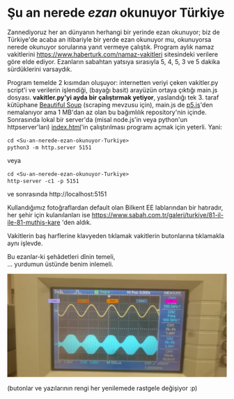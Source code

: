 # Şu an nerede _ezan_ okunuyor Türkiye
Zannediyoruz her an dünyanın herhangi bir yerinde ezan okunuyor; biz de Türkiye'de acaba an itibariyle bir yerde ezan okunuyor mu, okunuyorsa nerede okunuyor sorularına yanıt vermeye çalıştık. Program aylık namaz vakitlerini https://www.haberturk.com/namaz-vakitleri sitesindeki verilere göre elde ediyor. Ezanların sabahtan yatsıya sırasıyla 5, 4, 5, 3 ve 5 dakika sürdüklerini varsaydık.

Program temelde 2 kısımdan oluşuyor: internetten veriyi çeken vakitler.py script'i ve verilerin işlendiği, (bayağı basit) arayüzün ortaya çıktığı main.js dosyası. **vakitler.py'yi ayda bir çalıştırmak yetiyor**, yaslandığı tek 3. taraf kütüphane [Beautiful Soup](https://pypi.org/project/beautifulsoup4/) (scraping mevzusu için), main.js de [p5.js](https://p5js.org)'den nemalanıyor ama 1 MB'dan az olan bu bağımlılık repository'nin içinde. Sonrasında lokal bir server'da (misal node.js'in veya python'un httpserver'ları) [index.html](index.html)'in çalıştırılması programı açmak için yeterli. Yani:

```
cd <Su-an-nerede-ezan-okunuyor-Turkiye>
python3 -m http.server 5151
```
veya

```
cd <Su-an-nerede-ezan-okunuyor-Turkiye>
http-server -c1 -p 5151
```
ve sonrasında
http://localhost:5151

Kullandığımız fotoğraflardan default olan Bilkent EE lablarından bir hatıradır, her şehir için kulanılanları ise https://www.sabah.com.tr/galeri/turkiye/81-il-ile-81-muthis-kare 'den aldık.

Vakitlerin baş harflerine klavyeden tıklamak vakitlerin butonlarına tıklamakla aynı işlevde.

Bu ezanlar-ki şehâdetleri dînin temeli,  
... yurdumun üstünde benim inlemeli.

![:/](fotograflar/__ss_for_readme.png)

(butonlar ve yazılarının rengi her yenilemede rastgele değişiyor :p)
